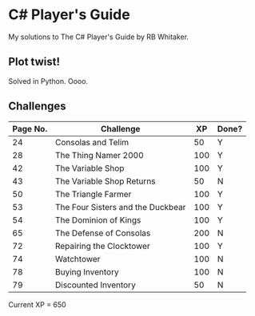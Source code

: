 # C# Player's Guide

My solutions to The C# Player's Guide by RB Whitaker.

## Plot twist!

Solved in Python. Oooo.

## Challenges

Page No. | Challenge | XP | Done?
----|-----------|----|--
24|Consolas and Telim|50|Y
28|The Thing Namer 2000|100|Y
42|The Variable Shop|100|Y
43|The Variable Shop Returns|50|N
50|The Triangle Farmer|100|Y
53|The Four Sisters and the Duckbear|100|Y
54|The Dominion of Kings|100|Y
65|The Defense of Consolas|200|N
72|Repairing the Clocktower|100|Y
74|Watchtower|100|N
78|Buying Inventory|100|N
79|Discounted Inventory|50|N

Current XP = 650